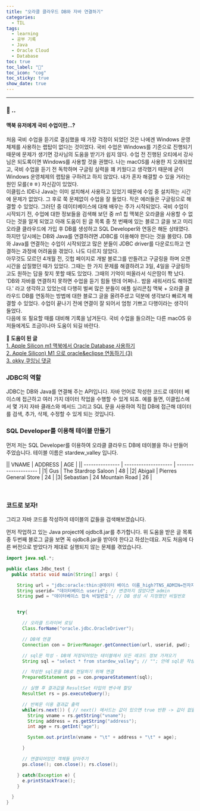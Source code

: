 ```yaml
---
title: "오라클 클라우드 DB와 자바 연결하기"
categories:
  - TIL
tags:
  - learning
  - 공부 기록
  - Java
  - Oracle Cloud
  - Database
toc: true
toc_label: "👷"
toc_icon: "cog"
toc_sticky: true
show_date: true
---
```

__________________

### 💭 ..  
<div class="notice">
  <h4>맥북 유저에게 국비 수업이란...?</h4>
  <p>처음 국비 수업을 듣기로 결심했을 때 가장 걱정이 되었던 것은 나에겐 Windows 운영체제를 사용하는 랩탑이 없다는 것이었다. 국비 수업은 Windows를 기준으로 진행되기 때문에 문제가 생기면 강사님의 도움을 받기가 쉽지 않다. 수업 전 진행된 오티에서 강사님은 되도록이면 Windows를 사용할 것을 권했다. 나는 macOS를 사용한 지 오래되었고, 국비 수업을 듣기 전 독학하며 구글링 실력을 꽤 키웠다고 생각했기 때문에 굳이 Windows 운영체제의 랩탑을 구하려고 하지 않았다. 내가 혼자 해결할 수 있을 거라는 원인 모를(ㅎㅎ) 자신감이 있었다. <br>이클립스 IDE나 Java는 이미 설치해서 사용하고 있었기 때문에 수업 중 설치하는 시간에 문제가 없었다. 그 후로 쭉 문제없이 수업을 잘 들었다. 작은 에러들은 구글링으로 해결할 수 있었다. 그러던 중 데이터베이스에 대해 배우는 주가 시작되었다. 국비 수업이 시작되기 전, 수업에 대한 정보들을 검색해 보던 중 m1 칩 맥북은 오라클을 사용할 수 없다는 것을 알게 되었고 아래 도움이 된 글 목록 중 첫 번째에 있는 블로그 글을 보고 미리 오라클 클라우드에 가입 후 DB를 생성하고 SQL Developer와 연동은 해둔 상태였다. 하지만 당시에는 DB와 Java를 연결하려면 JDBC를 이용해야 한다는 것을 몰랐다. DB와 Java를 연결하는 수업이 시작되었고 많은 분들이 JDBC driver를 다운로드하고 연결하는 과정에 어려움을 겪었다. 나도 다르지 않았다. <br>아무것도 모르던 4개월 전, 깃헙 페이지로 개발 블로그를 만들려고 구글링을 하며 오랜 시간을 삽질했던 때가 있었다. 그때는 한 가지 문제를 해결하려고 3일, 4일을 구글링하고도 원하는 답을 찾지 못할 때도 있었다. 그때의 기억이 떠올라서 식은땀이 쫙 났다.<br>  
  'DB와 자바를 연결하지 못하면 수업을 듣기 힘들 텐데 어쩌나.. 밤을 새워서라도 해야겠다.'  라고 생각하고 있었는데 다행히 벌써 많은 분들이 애플 실리콘칩 맥북 + 오라클 클라우드 DB를 연동하는 방법에 대한 블로그 글을 올려주셨고 덕분에 생각보다 빠르게 해결할 수 있었다. 수업이 끝나기 전에 연결이 잘 되어서 엄청 기쁘고 다행이라는 생각이 들었다. <br>
  다음에 또 필요할 때를 대비해 기록을 남겨둔다. 국비 수업을 들으려는 다른 macOS 유저들에게도 조금이나마 도움이 되길 바란다.</p>
</div>

**🔦 도움이 된 글**  
[1. Apple Silicon m1 맥북에서 Oracle Database 사용하기](https://shanepark.tistory.com/208)  
[2. Apple Silicon) M1 으로 oracle&eclipse 연동하기 (3)](https://velog.io/@zinhoxxl/Apple-Silicon-M1-%EC%9C%BC%EB%A1%9C-oracleeclipse-%EC%97%B0%EB%8F%99%ED%95%98%EA%B8%B0-3)  
[3. okky 쿠잉님 댓글](https://okky.kr/article/970368)  

### JDBC의 역할  

JDBC는 DB와 Java를 연결해 주는 API입니다. 자바 언어로 작성한 코드로 데이터 베이스에 접근하고 여러 가지 데이터 작업을 수행할 수 있게 되죠. 예를 들면, 이클립스에서 몇 가지 자바 클래스와 메서드 그리고 SQL 문을 사용하여 직접 DB에 접근해 데이터를 검색, 추가, 삭제, 수정할 수 있게 되는 것입니다.

### SQL Developer를 이용해 테이블 만들기

먼저 저는 SQL Developer를 이용하여 오라클 클라우드 DB에 테이블을 하나 만들어 주었습니다.
테이블 이름은 stardew_valley 입니다.

|| VNAME | ADDRESS | AGE |
|| --------------- | -------------------- | -------------------- |
|1| Gus | The Stardrop Saloon | 48 |
|2| Abigail | Pierres General Store | 24 |
|3| Sebastian | 24 Mountain Road | 26 |


<br>

### 코드로 보자!   

그리고 자바 코드를 작성하여 테이블의 값들을 검색해보겠습니다.

먼저 작업하고 있는 Java project에 ojdbc8.jar를 추가합니다. 위 도움을 받은 글 목록 중 두번째 블로그 글을 보면 꼭 ojdbc8.jar을 받아야 한다고 하셨는데요. 저도 처음에 다른 버전으로 받았다가 제대로 실행되지 않는 문제를 겪었습니다.  

```java
import java.sql.*;

public class Jdbc_test {
  public static void main(String[] args) {

    String url = "jdbc:oracle:thin:@데이터 베이스 이름_high?TNS_ADMIN=전자지갑 압출 풀어준 폴더의 경로";
    String userid= "데이터베이스 userid"; // 변경하지 않았다면 admin
    String pwd = "데이터베이스 접속 비밀번호"; // DB 생성 시 지정했던 비밀번호


    try{

      // 오라클 드라이버 로딩
      Class.forName("oracle.jdbc.OracleDriver");

      // DB에 연결
      Connection con = DriverManager.getConnection(url, userid, pwd);

      // sql문 작성 - DB에 저장되어있는 테이블에서 모든 레코드 정보 가져오기
      String sql = "select * from stardew_valley"; // ""; 안에 sql문 작성 후 sql 변수에 할당

      // 작성한 sql문을 DB로 전달하기 위해 연결
      PreparedStatement ps = con.prepareStatement(sql);

      // 실행 후 결과값을 ResultSet 타입의 변수에 할당
      ResultSet rs = ps.executeQuery();

      // 반복문 이용 결과값 출력
      while(rs.next()) { // next() 메서드는 값이 있으면 true 반환 -> 값이 없을 때가지 반복
        String vname = rs.getString("vname");
        String address = rs.getString("address");
        int age = rs.getInt("age");

        System.out.println(vname + "\t" + address + "\t" + age);

      }

      // 연결되어있던 객체들 닫아주기
      ps.close(); con.close(); rs.close();

    } catch(Exception e) {
      e.printStackTrace();
    }

  }
}


```
